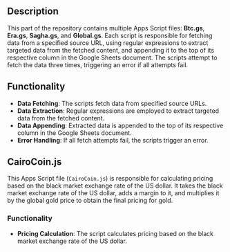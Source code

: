 
## Description

This part of the repository contains multiple Apps Script files: **Btc.gs**, **Era.gs**, **Sagha.gs**, and **Global.gs**. Each script is responsible for fetching data from a specified source URL, using regular expressions to extract targeted data from the fetched content, and appending it to the top of its respective column in the Google Sheets document. The scripts attempt to fetch the data three times, triggering an error if all attempts fail.

## Functionality

-   **Data Fetching**: The scripts fetch data from specified source URLs.
-   **Data Extraction**: Regular expressions are employed to extract targeted data from the fetched content.
-   **Data Appending**: Extracted data is appended to the top of its respective column in the Google Sheets document.
-   **Error Handling**: If all fetch attempts fail, the scripts trigger an error.

## CairoCoin.js

This Apps Script file (`CairoCoin.js`) is responsible for calculating pricing based on the black market exchange rate of the US dollar. It takes the black market exchange rate of the US dollar, adds a margin to it, and multiplies it by the global gold price to obtain the final pricing for gold.

### Functionality

-   **Pricing Calculation**: The script calculates pricing based on the black market exchange rate of the US dollar.
